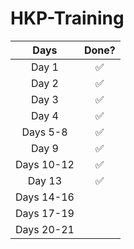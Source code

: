 # HKP-Training
| Days       | Done? |
|:------------:|:-------:|
| Day 1      |   ✅    |
| Day 2      |   ✅    |
| Day 3      |   ✅    |
| Day 4      |   ✅    |
| Days 5-8   |   ✅    |
| Day 9      |   ✅    |
| Days 10-12 |   ✅    |
| Day 13     |   ✅    |
| Days 14-16 |       |
| Days 17-19 |       |
| Days 20-21 |       |
